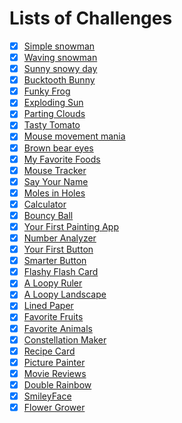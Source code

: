 # Lists of Challenges

- [x] [Simple snowman](simple-snowman.js)
- [x] [Waving snowman](waving-snowman.js)
- [x] [Sunny snowy day](sunny-snowy-day.js)
- [x] [Bucktooth Bunny](bucktooth-bunny.js)
- [x] [Funky Frog](funky-frog.js)
- [x] [Exploding Sun](exploding-sun.js)
- [x] [Parting Clouds](parting-clouds.js)
- [x] [Tasty Tomato](tasty-tomato.js)
- [x] [Mouse movement mania](mouse-movement-mania.js)
- [x] [Brown bear eyes](brown-bear-eyes.js)
- [x] [My Favorite Foods](my-favorite-foods.js)
- [x] [Mouse Tracker](mouse-tracker.js)
- [x] [Say Your Name](say-your-name.js)
- [x] [Moles in Holes](moles-in-holes.js)
- [x] [Calculator](calculator.js)
- [x] [Bouncy Ball](bouncy-ball.js)
- [x] [Your First Painting App](your-first-painting-app.js)
- [x] [Number Analyzer](number-analyzer.js)
- [x] [Your First Button](your-first-button.js)
- [x] [Smarter Button](smarter-button.js)
- [x] [Flashy Flash Card](flashy-flash-card.js)
- [x] [A Loopy Ruler](a-loopy-ruler.js)
- [x] [A Loopy Landscape](a-loopy-landscape.js)
- [x] [Lined Paper](lined-paper.js)
- [x] [Favorite Fruits](favorite-fruits.js)
- [x] [Favorite Animals](favorite-animals.js)
- [x] [Constellation Maker](constellation-maker.js)
- [x] [Recipe Card](recipe-card.js)
- [x] [Picture Painter](picture-painter.js)
- [x] [Movie Reviews](movie-reviews.js)
- [x] [Double Rainbow](double-rainbow.js)
- [x] [SmileyFace](smileyFace.js)
- [x] [Flower Grower](flower-grower.js)